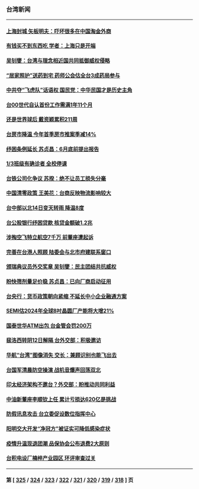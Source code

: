 ### 台湾新闻
---
#### [上海封城 矢板明夫：吓坏很多在中国淘金外商](../../pages/ncid1349361/n13710496.md) 
#### [有钱买不到东西吃  学者：上海只是开端](../../pages/ncid1349361/n13710379.md) 
#### [吴钊燮：台湾与理念相近国共同抵御威权侵略](../../pages/ncid1349361/n13710321.md) 
#### [“居家照护”送药到宅 药师公会估全台3成药局参与](../../pages/ncid1349361/n13709893.md) 
#### [中共夺“飞虎队”话语权 国民党：中华民国才是历史主角](../../pages/ncid1349361/n13709968.md) 
#### [台00世代自认首份工作需满1年11个月](../../pages/ncid1349361/n13710050.md) 
#### [还是世界球后 戴资颖累积211周](../../pages/ncid1349361/n13710043.md) 
#### [台房市降温 今年首季房市推案季减14%](../../pages/ncid1349361/n13710030.md) 
#### [纾困条例延长 苏贞昌：6月底前提出报告](../../pages/ncid1349361/n13710032.md) 
#### [1/3班级有确诊者 全校停课](../../pages/ncid1349361/n13710047.md) 
#### [台铁公司化争议 苏揆：绝不让员工损失分毫](../../pages/ncid1349361/n13710041.md) 
#### [中国清零政策 王美花：台商反映物流影响较大](../../pages/ncid1349361/n13710036.md) 
#### [台中部以北14日变天转雨 降温8度](../../pages/ncid1349361/n13710035.md) 
#### [台公股银行纾困贷款 核贷金额破1.2兆](../../pages/ncid1349361/n13710054.md) 
#### [涉掏空飞特立航空7千万 前董座遭起诉](../../pages/ncid1349361/n13710049.md) 
#### [完善在台港人照顾 陆委会与北市府建联系窗口](../../pages/ncid1349361/n13710005.md) 
#### [颁瑞典议员外交奖章 吴钊燮：民主团结共抗威权](../../pages/ncid1349361/n13709986.md) 
#### [盼快筛剂量足价稳 苏贞昌：已向厂商启动征用](../../pages/ncid1349361/n13709970.md) 
#### [台央行：货币政策朝向紧缩 不延长中小企业融通方案](../../pages/ncid1349361/n13709943.md) 
#### [SEMI估2024年全球8吋晶圆厂产能将大增21%](../../pages/ncid1349361/n13709946.md) 
#### [国泰世华ATM出包 台金管会罚200万](../../pages/ncid1349361/n13709945.md) 
#### [裴洛西转阴12日解隔 台外交部：积极邀访](../../pages/ncid1349361/n13709934.md) 
#### [华航“台湾”图像消失 交长：兼顾识别也能飞出去](../../pages/ncid1349361/n13709935.md) 
#### [台国军清晨防空操演 战机音爆声回荡双北](../../pages/ncid1349361/n13709861.md) 
#### [印太经济架构不邀台？外交部：盼推动共同利益](../../pages/ncid1349361/n13709933.md) 
#### [中油新董座李顺钦上任 累计亏损达620亿是挑战](../../pages/ncid1349361/n13709930.md) 
#### [防假讯息攻击 台立委促设数位指挥中心](../../pages/ncid1349361/n13709878.md) 
#### [阳明交大开发“净冠方”被证实可降低感染症状](../../pages/ncid1349361/n13709895.md) 
#### [疫情升温现退团潮 品保协会公布退费2大原则](../../pages/ncid1349361/n13709891.md) 
#### [台积电设厂楠梓产业园区 环评审查过关](../../pages/ncid1349361/n13709869.md) 

---
#### 第 [ [325](./325.md) / [324](./324.md) / [323](./323.md) / [322](./322.md) / [321](./321.md) / [320](./320.md) / [319](./319.md) / [318](./318.md) ] 页
